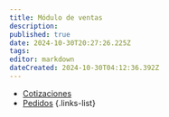 ```yaml
---
title: Módulo de ventas
description: 
published: true
date: 2024-10-30T20:27:26.225Z
tags: 
editor: markdown
dateCreated: 2024-10-30T04:12:36.392Z
---
```


- [Cotizaciones](/modulos/ventas/cotizaciones)
- [Pedidos](/modulos/ventas/pedidos)
{.links-list}
